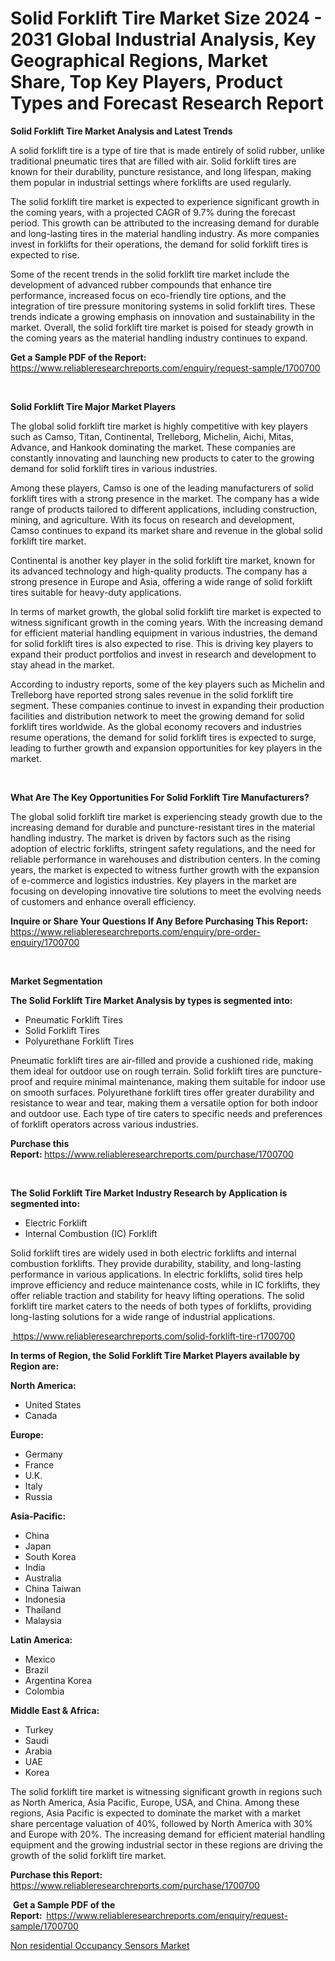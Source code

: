 <p><h1>Solid Forklift Tire Market Size 2024 - 2031 Global Industrial Analysis, Key Geographical Regions, Market Share, Top Key Players, Product Types and Forecast Research Report</h1></p><p><strong>Solid Forklift Tire Market Analysis and Latest Trends</strong></p>
<p><p>A solid forklift tire is a type of tire that is made entirely of solid rubber, unlike traditional pneumatic tires that are filled with air. Solid forklift tires are known for their durability, puncture resistance, and long lifespan, making them popular in industrial settings where forklifts are used regularly.</p><p>The solid forklift tire market is expected to experience significant growth in the coming years, with a projected CAGR of 9.7% during the forecast period. This growth can be attributed to the increasing demand for durable and long-lasting tires in the material handling industry. As more companies invest in forklifts for their operations, the demand for solid forklift tires is expected to rise.</p><p>Some of the recent trends in the solid forklift tire market include the development of advanced rubber compounds that enhance tire performance, increased focus on eco-friendly tire options, and the integration of tire pressure monitoring systems in solid forklift tires. These trends indicate a growing emphasis on innovation and sustainability in the market. Overall, the solid forklift tire market is poised for steady growth in the coming years as the material handling industry continues to expand.</p></p>
<p><strong>Get a Sample PDF of the Report:&nbsp;</strong> <a href="https://www.reliableresearchreports.com/enquiry/request-sample/1700700">https://www.reliableresearchreports.com/enquiry/request-sample/1700700</a></p>
<p>&nbsp;</p>
<p><strong>Solid Forklift Tire Major Market Players</strong></p>
<p><p>The global solid forklift tire market is highly competitive with key players such as Camso, Titan, Continental, Trelleborg, Michelin, Aichi, Mitas, Advance, and Hankook dominating the market. These companies are constantly innovating and launching new products to cater to the growing demand for solid forklift tires in various industries.</p><p>Among these players, Camso is one of the leading manufacturers of solid forklift tires with a strong presence in the market. The company has a wide range of products tailored to different applications, including construction, mining, and agriculture. With its focus on research and development, Camso continues to expand its market share and revenue in the global solid forklift tire market.</p><p>Continental is another key player in the solid forklift tire market, known for its advanced technology and high-quality products. The company has a strong presence in Europe and Asia, offering a wide range of solid forklift tires suitable for heavy-duty applications.</p><p>In terms of market growth, the global solid forklift tire market is expected to witness significant growth in the coming years. With the increasing demand for efficient material handling equipment in various industries, the demand for solid forklift tires is also expected to rise. This is driving key players to expand their product portfolios and invest in research and development to stay ahead in the market.</p><p>According to industry reports, some of the key players such as Michelin and Trelleborg have reported strong sales revenue in the solid forklift tire segment. These companies continue to invest in expanding their production facilities and distribution network to meet the growing demand for solid forklift tires worldwide. As the global economy recovers and industries resume operations, the demand for solid forklift tires is expected to surge, leading to further growth and expansion opportunities for key players in the market.</p></p>
<p>&nbsp;</p>
<p><strong>What Are The Key Opportunities For Solid Forklift Tire Manufacturers?</strong></p>
<p><p>The global solid forklift tire market is experiencing steady growth due to the increasing demand for durable and puncture-resistant tires in the material handling industry. The market is driven by factors such as the rising adoption of electric forklifts, stringent safety regulations, and the need for reliable performance in warehouses and distribution centers. In the coming years, the market is expected to witness further growth with the expansion of e-commerce and logistics industries. Key players in the market are focusing on developing innovative tire solutions to meet the evolving needs of customers and enhance overall efficiency.</p></p>
<p><strong>Inquire or Share Your Questions If Any Before Purchasing This Report:</strong> <a href="https://www.reliableresearchreports.com/enquiry/pre-order-enquiry/1700700">https://www.reliableresearchreports.com/enquiry/pre-order-enquiry/1700700</a></p>
<p>&nbsp;</p>
<p><strong>Market Segmentation</strong></p>
<p><strong>The Solid Forklift Tire Market Analysis by types is segmented into:</strong></p>
<p><ul><li>Pneumatic Forklift Tires</li><li>Solid Forklift Tires</li><li>Polyurethane Forklift Tires</li></ul></p>
<p><p>Pneumatic forklift tires are air-filled and provide a cushioned ride, making them ideal for outdoor use on rough terrain. Solid forklift tires are puncture-proof and require minimal maintenance, making them suitable for indoor use on smooth surfaces. Polyurethane forklift tires offer greater durability and resistance to wear and tear, making them a versatile option for both indoor and outdoor use. Each type of tire caters to specific needs and preferences of forklift operators across various industries.</p></p>
<p><strong>Purchase this Report:&nbsp;</strong><a href="https://www.reliableresearchreports.com/purchase/1700700">https://www.reliableresearchreports.com/purchase/1700700</a></p>
<p>&nbsp;</p>
<p><strong>The Solid Forklift Tire Market Industry Research by Application is segmented into:</strong></p>
<p><ul><li>Electric Forklift</li><li>Internal Combustion (IC) Forklift</li></ul></p>
<p><p>Solid forklift tires are widely used in both electric forklifts and internal combustion forklifts. They provide durability, stability, and long-lasting performance in various applications. In electric forklifts, solid tires help improve efficiency and reduce maintenance costs, while in IC forklifts, they offer reliable traction and stability for heavy lifting operations. The solid forklift tire market caters to the needs of both types of forklifts, providing long-lasting solutions for a wide range of industrial applications.</p></p>
<p><a href="https://www.reliableresearchreports.com/solid-forklift-tire-r1700700">&nbsp;https://www.reliableresearchreports.com/solid-forklift-tire-r1700700</a></p>
<p><strong>In terms of Region, the Solid Forklift Tire Market Players available by Region are:</strong></p>
<p>
    <p> <strong> North America: </strong>
        <ul>
            <li>United States</li>
            <li>Canada</li>
        </ul>
        </p> 
    <p> <strong> Europe: </strong>
        <ul>
            <li>Germany</li>
            <li>France</li>
            <li>U.K.</li>
            <li>Italy</li>
            <li>Russia</li>
        </ul>
        </p> 
    <p> <strong> Asia-Pacific: </strong>
        <ul>
            <li>China</li>
            <li>Japan</li>
            <li>South Korea</li>
            <li>India</li>
            <li>Australia</li>
            <li>China Taiwan</li>
            <li>Indonesia</li>
            <li>Thailand</li>
            <li>Malaysia</li>
        </ul>
        </p> 
    <p> <strong> Latin America: </strong>
        <ul>
            <li>Mexico</li>
            <li>Brazil</li>
            <li>Argentina Korea</li>
            <li>Colombia</li>
        </ul>
        </p> 
    <p> <strong> Middle East & Africa: </strong>
        <ul>
            <li>Turkey</li>
            <li>Saudi</li>
            <li>Arabia</li>
            <li>UAE</li>
            <li>Korea</li>
        </ul>
    </p>
    </p>
<p><p>The solid forklift tire market is witnessing significant growth in regions such as North America, Asia Pacific, Europe, USA, and China. Among these regions, Asia Pacific is expected to dominate the market with a market share percentage valuation of 40%, followed by North America with 30% and Europe with 20%. The increasing demand for efficient material handling equipment and the growing industrial sector in these regions are driving the growth of the solid forklift tire market.</p></p>
<p><strong>Purchase this Report: </strong><a href="https://www.reliableresearchreports.com/purchase/1700700">https://www.reliableresearchreports.com/purchase/1700700</a></p>
<p>&nbsp;<strong>Get a Sample PDF of the Report:&nbsp;&nbsp;</strong><a href="https://www.reliableresearchreports.com/enquiry/request-sample/1700700">https://www.reliableresearchreports.com/enquiry/request-sample/1700700</a></p>
<p><strong></strong></p>
<p><p><a href="https://view.publitas.com/reportprime-1/non-residential-occupancy-sensors-market-size-share-trends-analysis-report-by-product-pir-passive-infrared-sensors-ultrasonic-sensors-dual-technology-occupancy-sensors-others-and-segment-forecasts-2024-2031/">Non residential Occupancy Sensors Market</a></p></p>
